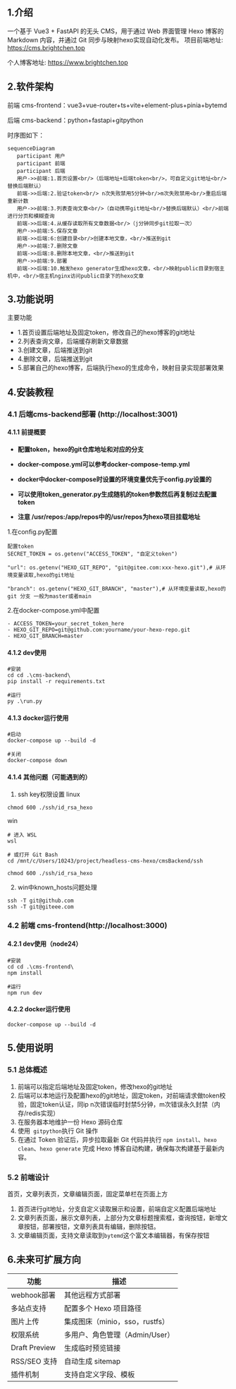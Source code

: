 ## 1.介绍
一个基于 Vue3 + FastAPI 的无头 CMS，用于通过 Web 界面管理 Hexo 博客的 Markdown 内容，并通过 Git 同步与映射hexo实现自动化发布。
项目前端地址: https://cms.brightchen.top

个人博客地址: https://www.brightchen.top
## 2.软件架构
前端 cms-frontend：vue3+vue-router+ts+vite+element-plus+pinia+bytemd

后端 cms-backend：python+fastapi+gitpython

时序图如下：

```mermaid
sequenceDiagram
   participant 用户
   participant 前端
   participant 后端
   用户->>前端:1.首页设置<br/>（后端地址+后端token<br/>，可自定义git地址<br/>替换后端默认）
   前端->>后端:2.验证token<br/> n次失败禁用5分钟<br/>m次失败禁用<br/>重启后端重新计数
   用户->>前端:3.列表查询文章<br/>（自动携带git地址<br/>替换后端默认）<br/>前端进行分页和模糊查询
   前端->>后端:4.从缓存读取所有文章数据<br/>（j分钟同步git拉取一次）
   用户->>前端:5.保存文章
   前端->>后端:6:创建目录<br/>创建本地文章，<br/>推送到git
   用户->>前端:7.删除文章
   前端->>后端:8.删除本地文章，<br/>推送到git
   用户->>前端:9.部署
   前端->>后端:10.触发hexo generator生成hexo文章，<br/>映射public目录到宿主机中，<br/>宿主机nginx访问public目录下的hexo文章
```



## 3.功能说明

主要功能
* 1.首页设置后端地址及固定token，修改自己的hexo博客的git地址
* 2.列表查询文章，后端缓存刷新文章数据
* 3.创建文章，后端推送到git
* 4.删除文章，后端推送到git
* 5.部署自己的hexo博客，后端执行hexo的生成命令，映射目录实现部署效果


## 4.安装教程


### 4.1 后端cms-backend部署 (http://localhost:3001)

#### 4.1.1 前提概要
* **配置token，hexo的git仓库地址和对应的分支**

* **docker-compose.yml可以参考docker-compose-temp.yml**

* **docker中docker-compose时设置的环境变量优先于config.py设置的**

* **可以使用token_generator.py生成随机的token参数然后再复制过去配置token**

* **注意 /usr/repos:/app/repos中的/usr/repos为hexo项目挂载地址**

1.在config.py配置
```angular2html
配置token
SECRET_TOKEN = os.getenv("ACCESS_TOKEN", "自定义token")

"url": os.getenv("HEXO_GIT_REPO", "git@gitee.com:xxx-hexo.git"),# 从环境变量读取,hexo的git地址 

"branch": os.getenv("HEXO_GIT_BRANCH", "master"),# 从环境变量读取,hexo的git 分支 一般为master或者main
```

2.在docker-compose.yml中配置
```angular2html
- ACCESS_TOKEN=your_secret_token_here
- HEXO_GIT_REPO=git@github.com:yourname/your-hexo-repo.git
- HEXO_GIT_BRANCH=master

```




#### 4.1.2 dev使用


```
#安装
cd cd .\cms-backend\
pip install -r requirements.txt

#运行
py .\run.py
```


#### 4.1.3 docker运行使用

```
#启动
docker-compose up --build -d

#关闭
docker-compose down
```

#### 4.1.4 其他问题（可能遇到的）
1. ssh key权限设置
   linux
```
chmod 600 ./ssh/id_rsa_hexo
```
win
```
# 进入 WSL 
wsl 

# 或打开 Git Bash 
cd /mnt/c/Users/10243/project/headless-cms-hexo/cmsBackend/ssh

chmod 600 ./ssh/id_rsa_hexo
```

2. win中known_hosts问题处理
```
ssh -T git@github.com
ssh -T git@giteee.com
```


### 4.2 前端 cms-frontend(http://localhost:3000)



#### 4.2.1 dev使用（node24）


```
#安装
cd cd .\cms-frontend\
npm install

#运行
npm run dev
```


#### 4.2.2 docker运行使用

```
docker-compose up --build -d
```


## 5.使用说明

### 5.1 总体概述
1. 前端可以指定后端地址及固定token，修改hexo的git地址
2. 后端可以本地运行及配置hexo的git地址，固定token，对前端请求做token校验，固定token认证，同ip n次错误临时封禁5分钟，m次错误永久封禁（内存/redis实现）
3. 在服务器本地维护一份 Hexo 源码仓库
4. 使用` gitpython`执行 Git 操作
5. 在通过 Token 验证后，异步拉取最新 Git 代码并执行 `npm install`、`hexo clean`、`hexo generate` 完成 Hexo 博客自动构建，确保每次构建基于最新内容。

### 5.2 前端设计
首页，文章列表页，文章编辑页面，固定菜单栏在页面上方
1. 首页进行git地址，分支自定义读取展示和设置，前端自定义配置后端地址
2. 文章列表页面，展示文章列表，上部分为文章标题搜索框，查询按钮，新增文章按钮，部署按钮，文章列表具有编辑，删除按钮。
3. 文章编辑页面，支持文章读取到`bytemd`这个富文本编辑器，有保存按钮


## 6.未来可扩展方向

| 功能            | 描述                     |
| ------------- | ---------------------- |
| webhook部署     | 其他远程方式部署               |
| 多站点支持         | 配置多个 Hexo 项目路径         |
| 图片上传          | 集成图床（minio，sso，rustfs） |
| 权限系统          | 多用户、角色管理（Admin/User）   |
| Draft Preview | 生成临时预览链接               |
| RSS/SEO 支持    | 自动生成 sitemap           |
| 插件机制          | 支持自定义字段、模板             |


